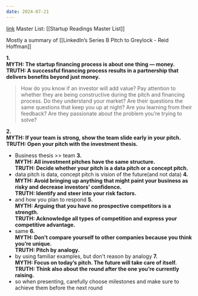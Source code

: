 ```yaml
---
date: 2024-07-21
---
```

[link](https://www.linkedin.com/pulse/20131015161834-1213-what-i-wish-i-knew-before-pitching-linkedin-to-vcs/)
Master List: [[Startup Readings Master List]]

Mostly a summary of [[LinkedIn’s Series B Pitch to Greylock - Reid Hoffman]]

**1.**  
**MYTH: The startup financing process is about one thing — money.**  
**TRUTH: A successful financing process results in a partnership that delivers benefits beyond just money.**

> How do you know if an investor will add value? Pay attention to whether they are being constructive during the pitch and financing process. Do they understand your market? Are their questions the same questions that keep you up at night? Are you learning from their feedback? Are they passionate about the problem you’re trying to solve?

**2.**  
**MYTH: If your team is strong, show the team slide early in your pitch.**  
**TRUTH: Open your pitch with the investment thesis.**
- Business thesis >> team
**3.**  
**MYTH: All investment pitches have the same structure.**  
**TRUTH: Decide whether your pitch is a data pitch or a concept pitch.**
- data pitch is data, concept pitch is vision of the future(and not data)
**4.**  
**MYTH: Avoid bringing up anything that might paint your business as risky and decrease investors’ confidence.**  
**TRUTH: Identify and steer into your risk factors.**
- and how you plan to respond
**5.**  
**MYTH: Arguing that you have no prospective competitors is a strength.  
TRUTH: Acknowledge all types of competition and express your competitive advantage.**
- same
**6.  
MYTH: Don’t compare yourself to other companies because you think you’re unique.  
TRUTH: Pitch by analogy.**
- by using familiar examples, but don't reason by analogy
**7.**  
**MYTH: Focus on today’s pitch. The future will take care of itself.  
TRUTH: Think also about the round after the one you’re currently raising.**
- so when presenting, carefully choose milestones and make sure to achieve them before the next round